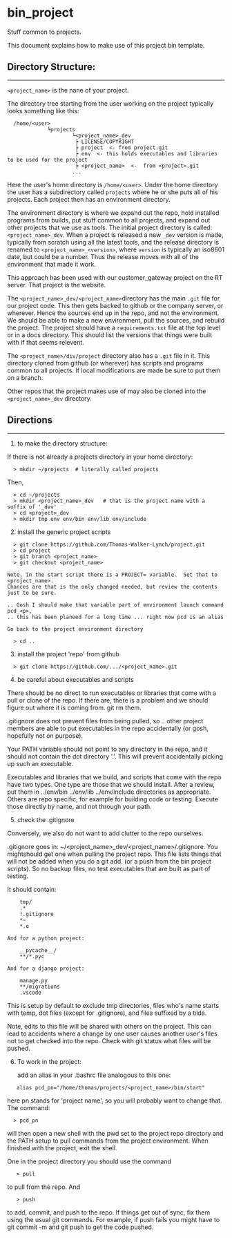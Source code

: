 # bin_project

Stuff common to projects.

This document explains how to make use of this project bin template.

## Directory Structure:
--------

`<project_name>` is the nane of your project. 

The directory tree starting from the user working on the project typically looks something like
this:
```
  /home/<user>
             ╘projects
                     ╘<project_name>_dev
                      ┝ LICENSE/COPYRIGHT
                      ╞ project  <- from project.git
                      ┝ env  <- this holds executables and libraries to be used for the project
                      ┝ <project_name>  <-  from <project>.git
                     ...
```

Here the user's home directory is `/home/<user>`. Under the home directory the user
has a subdirectory called `projects` where he or she puts all of his projects.  Each
project then has an environment directory.

The environment directory is where we expand out the repo, hold installed programs from
builds, put stuff common to all projects, and expand out other projects that we use as
tools.  The initial project directory is called: `<project_name>_dev`. When a project is
released a new `_dev` version is made, typically from scratch using all the latest tools,
and the release directory is renamed to `<project_name>_<version>`, where `version` is
typically an iso8601 date, but could be a number. Thus the release moves with all of the
environment that made it work.

This approach has been used with our customer_gateway project on the RT server. That
project is the website.

The `<project_name>_dev/<project_name>`directory has the main `.git` file for our project
code. This then gets backed to github or the company server, or wherever. Hence the sources
end up in the repo, and not the environment. We should be able to make a new environment,
pull the sources, and rebuild the project.  The project should have a `requirements.txt` 
file at the top level or in a docs directory. This should list the versions that things
were built with if that seems relevent.

The `<project_name>/div/project` directory also has a `.git` file in it.  This directory
cloned from github (or wherever) has scripts and programs common to all projects. If
local modifications are made be sure to put them on a branch.

Other repos that the project makes use of may also be cloned into the `<project_name>_dev`
directory.


## Directions
--------

1. to make the directory structure:

  If there is not already a projects directory in your home directory:
  ```
    > mkdir ~/projects  # literally called projects
  ```

  Then,
  ```
    > cd ~/projects
    > mkdir <project_name>_dev   # that is the project name with a suffix of '_dev'
    > cd <project>_dev
    > mkdir tmp env env/bin env/lib env/include
  ```


2. install the generic project scripts

  ```
    > git clone https://github.com/Thomas-Walker-Lynch/project.git
    > cd project
    > git branch <project_name>
    > git checkout <project_name>
  ```

    Note, in the start script there is a PROJECT= variable.  Set that to <project_name>.
    Chances are that is the only changed needed, but review the contents just to be sure.

    .. Gosh I should make that variable part of environment launch command pcd_<p>,
    .. this has been planeed for a long time ... right now pcd is an alias
    
    Go back to the project environment directory
    
  ```
    > cd ..
  ```

3. install the project 'repo' from github

  ```
    > git clone https://github.com/.../<project_name>.git
  ```

4. be careful about executables and scripts

  There should be no direct to run executables or libraries that come with a pull or clone
  of the repo.  If there are, there is a problem and we should figure out where it is
  coming from.  git rm them.

  .gitignore does not prevent files from being pulled, so .. other project members
  are able to put executables in the repo accidentally (or gosh, hopefully not on
  purpose). 

  Your PATH variable should not point to any directory in the repo, and it should not
  contain the dot directory '.'.   This will prevent accidentally picking up such an
  executable.

  Executables and libraries that we build, and scripts that come with the repo have two
  types.  One type are those that we should install.  After a review, put them in ../env/bin
  ../env/lib ../env/include directories as appropriate.  Others are repo specific, for
  example for building code or testing.  Execute those directly by name, and not through
  your path.

5. check the .gitignore

 Conversely, we also do not want to add clutter to the repo ourselves.

 .gitignore goes in: ~/<project_name>_dev/<project_name>/.gitignore.  You mightshould get one
 when pulling the project repo.  This file lists things that will not be added when you
 do a git add. (or a push from the bin project scripts).  So no backup files, no test
 executables that are built as part of testing.

 It should contain:

  ```
      tmp/
      .*
      !.gitignore
      *~
      *.o
  ```

    And for a python project:
  ```
      __pycache__/
      **/*.pyc
  ```
 
    And for a django project:
  ```
      manage.py
      **/migrations
      .vscode
  ```

  This is setup by default to exclude tmp directories, files who's name starts with
  temp, dot files (except for .gitignore), and files suffixed by a tilda.

  Note, edits to this file will be shared with others on the project. This can
  lead to accidents where a change by one user causes another user's files not
  to get checked into the repo.  Check with git status what files will be
  pushed.

6. To work in the project:

   add an alias in your .bashrc file analogous to this one:

  ```
     alias pcd_pn="/home/thomas/projects/<project_name>/bin/start"
  ```

   here pn stands for 'project name', so you will probably want to change that.
   The command:

  ```
    > pcd_pn
  ```

   will then open a new shell with the pwd set to the project repo directory and the PATH
   setup to pull commands from the project environment.  When finished with the project,
   exit the shell.

   One in the project directory you should use the command

  ```
     > pull
  ```

   to pull from the repo.  And

  ```
     > push
  ```

   to add, commit, and push to the repo.  If things get out of sync, fix them using
   the usual git commands.  For example, if push fails you might have to git commit -m and
   git push to get the code pushed.




